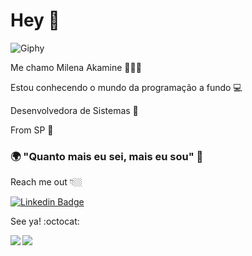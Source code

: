 # Hey 👋

![Giphy](https://i.imgur.com/VPysNLT.gif)

Me chamo Milena Akamine  👩🇧🇷

Estou conhecendo o mundo da programação a fundo 💻

Desenvolvedora de Sistemas  🚩

From SP 📍

### 🌍 "Quanto mais eu sei, mais eu sou" 🧠

Reach me out 👇🏼

[![Linkedin Badge](https://img.shields.io/badge/-LinkedIn-blue?style=flat-square&logo=Linkedin&logoColor=white&link=https://www.linkedin.com/in//milena-akamine-7a12041b2/)](https://www.linkedin.com/in//milena-akamine-7a12041b2/)


See ya! :octocat:

<a href="https://github.com/Milenakamine/github-readme-stats">
  <img align="left" src="https://github-readme-stats.vercel.app/api?username=Milenakamine&show_icons=true" />
</a>

<a href="https://github.com/Milenakamine/convoychat">
  <img align="left" src="https://github-readme-stats.vercel.app/api/top-langs/?username=Milenakamine" />
</a>



